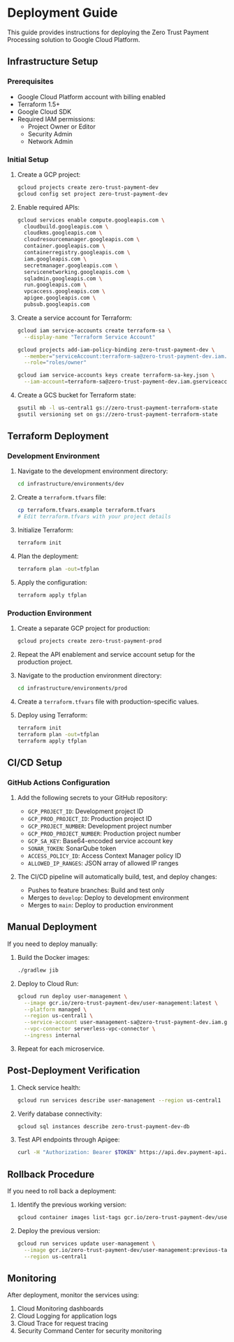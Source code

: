 # Deployment Guide

This guide provides instructions for deploying the Zero Trust Payment Processing solution to Google Cloud Platform.

## Infrastructure Setup

### Prerequisites

- Google Cloud Platform account with billing enabled
- Terraform 1.5+
- Google Cloud SDK
- Required IAM permissions:
  - Project Owner or Editor
  - Security Admin
  - Network Admin

### Initial Setup

1. Create a GCP project:
   ```bash
   gcloud projects create zero-trust-payment-dev
   gcloud config set project zero-trust-payment-dev
   ```

2. Enable required APIs:
   ```bash
   gcloud services enable compute.googleapis.com \
     cloudbuild.googleapis.com \
     cloudkms.googleapis.com \
     cloudresourcemanager.googleapis.com \
     container.googleapis.com \
     containerregistry.googleapis.com \
     iam.googleapis.com \
     secretmanager.googleapis.com \
     servicenetworking.googleapis.com \
     sqladmin.googleapis.com \
     run.googleapis.com \
     vpcaccess.googleapis.com \
     apigee.googleapis.com \
     pubsub.googleapis.com
   ```

3. Create a service account for Terraform:
   ```bash
   gcloud iam service-accounts create terraform-sa \
     --display-name "Terraform Service Account"
   
   gcloud projects add-iam-policy-binding zero-trust-payment-dev \
     --member="serviceAccount:terraform-sa@zero-trust-payment-dev.iam.gserviceaccount.com" \
     --role="roles/owner"
   
   gcloud iam service-accounts keys create terraform-sa-key.json \
     --iam-account=terraform-sa@zero-trust-payment-dev.iam.gserviceaccount.com
   ```

4. Create a GCS bucket for Terraform state:
   ```bash
   gsutil mb -l us-central1 gs://zero-trust-payment-terraform-state
   gsutil versioning set on gs://zero-trust-payment-terraform-state
   ```

## Terraform Deployment

### Development Environment

1. Navigate to the development environment directory:
   ```bash
   cd infrastructure/environments/dev
   ```

2. Create a `terraform.tfvars` file:
   ```bash
   cp terraform.tfvars.example terraform.tfvars
   # Edit terraform.tfvars with your project details
   ```

3. Initialize Terraform:
   ```bash
   terraform init
   ```

4. Plan the deployment:
   ```bash
   terraform plan -out=tfplan
   ```

5. Apply the configuration:
   ```bash
   terraform apply tfplan
   ```

### Production Environment

1. Create a separate GCP project for production:
   ```bash
   gcloud projects create zero-trust-payment-prod
   ```

2. Repeat the API enablement and service account setup for the production project.

3. Navigate to the production environment directory:
   ```bash
   cd infrastructure/environments/prod
   ```

4. Create a `terraform.tfvars` file with production-specific values.

5. Deploy using Terraform:
   ```bash
   terraform init
   terraform plan -out=tfplan
   terraform apply tfplan
   ```

## CI/CD Setup

### GitHub Actions Configuration

1. Add the following secrets to your GitHub repository:
   - `GCP_PROJECT_ID`: Development project ID
   - `GCP_PROD_PROJECT_ID`: Production project ID
   - `GCP_PROJECT_NUMBER`: Development project number
   - `GCP_PROD_PROJECT_NUMBER`: Production project number
   - `GCP_SA_KEY`: Base64-encoded service account key
   - `SONAR_TOKEN`: SonarQube token
   - `ACCESS_POLICY_ID`: Access Context Manager policy ID
   - `ALLOWED_IP_RANGES`: JSON array of allowed IP ranges

2. The CI/CD pipeline will automatically build, test, and deploy changes:
   - Pushes to feature branches: Build and test only
   - Merges to `develop`: Deploy to development environment
   - Merges to `main`: Deploy to production environment

## Manual Deployment

If you need to deploy manually:

1. Build the Docker images:
   ```bash
   ./gradlew jib
   ```

2. Deploy to Cloud Run:
   ```bash
   gcloud run deploy user-management \
     --image gcr.io/zero-trust-payment-dev/user-management:latest \
     --platform managed \
     --region us-central1 \
     --service-account user-management-sa@zero-trust-payment-dev.iam.gserviceaccount.com \
     --vpc-connector serverless-vpc-connector \
     --ingress internal
   ```

3. Repeat for each microservice.

## Post-Deployment Verification

1. Check service health:
   ```bash
   gcloud run services describe user-management --region us-central1
   ```

2. Verify database connectivity:
   ```bash
   gcloud sql instances describe zero-trust-payment-dev-db
   ```

3. Test API endpoints through Apigee:
   ```bash
   curl -H "Authorization: Bearer $TOKEN" https://api.dev.payment-api.example.com/users
   ```

## Rollback Procedure

If you need to roll back a deployment:

1. Identify the previous working version:
   ```bash
   gcloud container images list-tags gcr.io/zero-trust-payment-dev/user-management
   ```

2. Deploy the previous version:
   ```bash
   gcloud run services update user-management \
     --image gcr.io/zero-trust-payment-dev/user-management:previous-tag \
     --region us-central1
   ```

## Monitoring

After deployment, monitor the services using:

1. Cloud Monitoring dashboards
2. Cloud Logging for application logs
3. Cloud Trace for request tracing
4. Security Command Center for security monitoring